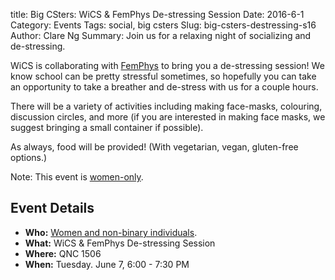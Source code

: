 title: Big CSters: WiCS & FemPhys De-stressing Session
Date: 2016-6-1
Category: Events
Tags: social, big csters
Slug: big-csters-destressing-s16
Author: Clare Ng
Summary: Join us for a relaxing night of socializing and de-stressing.

WiCS is collaborating with [FemPhys](https://www.facebook.com/groups/705741329511034/?fref=nf) 
to bring you a de-stressing session! We know school can be pretty stressful sometimes, 
so hopefully you can take an opportunity to take a breather and de-stress with us for 
a couple hours.

There will be a variety of activities including making face-masks, colouring,
discussion circles, and more (if you are interested in making face masks, 
we suggest bringing a small container if possible). 

As always, food will be provided! (With vegetarian, vegan, gluten-free options.)

Note: This event is [women-only](http://wics.uwaterloo.ca/faq).

## Event Details ##

+ **Who:** [Women and non-binary individuals](http://wics.uwaterloo.ca/faq).
+ **What:** WiCS & FemPhys De-stressing Session
+ **Where:** QNC 1506
+ **When:** Tuesday. June 7, 6:00 - 7:30 PM